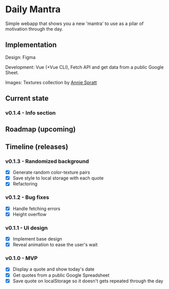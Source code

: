 # Daily Mantra

Simple webapp that shows you a new 'mantra' to use as a pilar of motivation through the day.

## Implementation

Design: Figma

Development: Vue (+Vue CLI), Fetch API and get data from a public Google Sheet.

Images: Textures collection by [Annie Spratt](https://unsplash.com/collections/2063492/backgrounds-and-textures-%F0%9F%8E%86)

## Current state

### v0.1.4 - Info section

## Roadmap (upcoming)


## Timeline (releases)

### v0.1.3 - Randomized background
- [x] Generate random color-texture pairs
- [x] Save style to local storage with each quote
- [x] Refactoring

### v0.1.2 - Bug fixes
- [x] Handle fetching errors
- [x] Height overflow

### v0.1.1 - UI design
- [x] Implement base design
- [x] Reveal animation to ease the user's wait

### v0.1.0 - MVP
- [x] Display a quote and show today's date
- [x] Get quotes from a public Google Spreadsheet
- [x] Save quote on localStorage so it doesn't gets repeated through the day